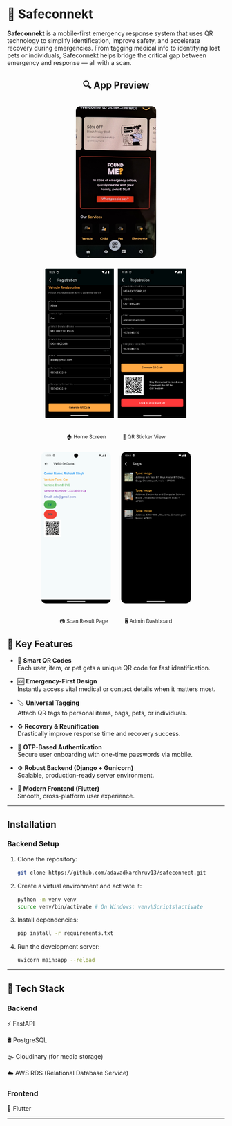 # 🚨 Safeconnekt

**Safeconnekt** is a mobile-first emergency response system that uses QR technology to simplify identification, improve safety, and accelerate recovery during emergencies. From tagging medical info to identifying lost pets or individuals, Safeconnekt helps bridge the critical gap between emergency and response — all with a scan.

<h2 align="center">🔍 App Preview</h2>

<!-- Row 1 -->
<p align="center">
  <img src="assets/1.jpeg" alt="Home Screen" height="350px" style="border-radius: 10px; margin: 10px;" />
  <img src="assets/2.png" alt="QR Sticker View" height="350px" style="border-radius: 10px; margin: 10px;" />
</p>
<p align="center">
  <sub>🏠 Home Screen &nbsp;&nbsp;&nbsp;&nbsp;&nbsp;&nbsp;&nbsp;&nbsp;&nbsp;&nbsp; 🔲 QR Sticker View</sub>
</p>

<!-- Row 2 -->
<p align="center">
  <img src="assets/3.png" alt="Scan Result Page" height="350px" style="border-radius: 10px; margin: 10px;" />
  <img src="assets/4.png" alt="Admin Dashboard" height="350px" style="border-radius: 10px; margin: 10px;" />
</p>
<p align="center">
  <sub>📷 Scan Result Page &nbsp;&nbsp;&nbsp;&nbsp;&nbsp;&nbsp;&nbsp;&nbsp;&nbsp;&nbsp; 🖥️ Admin Dashboard</sub>
</p>

## 🔐 Key Features

- 📱 **Smart QR Codes**  
  Each user, item, or pet gets a unique QR code for fast identification.

- 🆘 **Emergency-First Design**  
  Instantly access vital medical or contact details when it matters most.

- 🏷️ **Universal Tagging**  
  Attach QR tags to personal items, bags, pets, or individuals.

- ♻️ **Recovery & Reunification**  
  Drastically improve response time and recovery success.

- 🔐 **OTP-Based Authentication**  
  Secure user onboarding with one-time passwords via mobile.

- ⚙️ **Robust Backend (Django + Gunicorn)**  
  Scalable, production-ready server environment.

- 🎯 **Modern Frontend (Flutter)**  
  Smooth, cross-platform user experience.

---

## Installation


### Backend Setup

1. Clone the repository:
   ```bash
   git clone https://github.com/adavadkardhruv13/safeconnect.git
   ```

2. Create a virtual environment and activate it:
   ```bash
   python -m venv venv
   source venv/bin/activate # On Windows: venv\Scripts\activate
   ```

3. Install dependencies:
   ```bash
   pip install -r requirements.txt
   ```


4. Run the development server:
   ```bash
   uvicorn main:app --reload
   ```
---

## 🧰 Tech Stack
### Backend
⚡ FastAPI

🛢 PostgreSQL

🌫 Cloudinary (for media storage)

☁️ AWS RDS (Relational Database Service)

### Frontend
💙 Flutter

---
